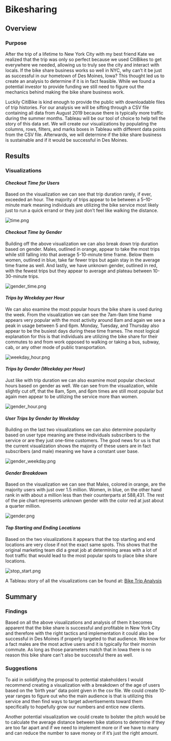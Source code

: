 # Bikesharing

## Overview
### Purpose
After the trip of a lifetime to New York City with my best friend Kate we realized that the trip was only so perfect because we used CitiBikes to get everywhere we needed, allowing us to truly see the city and interact with locals. If the bike share business works so well in NYC, why can’t it be just as successful in our hometown of Des Moines, Iowa? This thought led us to create an analysis to determine if it is in fact feasible. While we found a potential investor to provide funding we still need to figure out the mechanics behind making the bike share business work.

Luckily CitiBike is kind enough to provide the public with downloadable files of trip histories. For our analysis we will be sifting through a CSV file containing all data from August 2019 because there is typically more traffic during the summer months. Tableau will be our tool of choice to help tell the story of this data set. We will create our visualizations by populating the columns, rows, filters, and marks boxes in Tableau with different data points from the CSV file. Afterwards, we will determine if the bike share business is sustainable and if it would be successful in Des Moines. 

## Results
### Visualizations
#### ***Checkout Time for Users***
Based on the visualization we can see that trip duration rarely, if ever, exceeded an hour. The majority of trips appear to be between a 5–10-minute mark meaning individuals are utilizing the bike service most likely just to run a quick errand or they just don’t feel like walking the distance. 

![time.png](https://github.com/CristinaCod/bikesharing/blob/main/Visualizations/Bike%20Trip%20Analysis.png)
#### ***Checkout Time by Gender***
Building off the above visualization we can also break down trip duration based on gender. Males, outlined in orange, appear to take the most trips while still falling into that average 5-10-minute time frame. Below them women, outlined in blue, take far fewer trips but again stay in the average time frame as well. And lastly, we have unknown gender, outlined in red, with the fewest trips but they appear to average and plateau between 10-30-minute trips. 

![gender_time.png](https://github.com/CristinaCod/bikesharing/blob/main/Visualizations/Bike%20Trip%20Analysis-2.png)
#### ***Trips by Weekday per Hour***
We can also examine the most popular hours the bike share is used during the week. From the visualization we can see the 7am-9am time frame appears very popular with the most activity around 8am and again we see a peak in usage between 5 and 6pm. Monday, Tuesday, and Thursday also appear to be the busiest days during these time frames. The most logical explanation for this is that individuals are utilizing the bike share for their commutes to and from work opposed to walking or taking a bus, subway, cab, or any other mode of public transportation. 

![weekday_hour.png](https://github.com/CristinaCod/bikesharing/blob/main/Visualizations/Bike%20Trip%20Analysis-3.png)
#### ***Trips by Gender (Weekday per Hour)***
Just like with trip duration we can also examine most popular checkout hours based on gender as well. We can see from the visualization, while slightly cut off, that the 8am, 5pm, and 6pm times are still most popular but again men appear to be utilizing the service more than women. 

![gender_hour.png](https://github.com/CristinaCod/bikesharing/blob/main/Visualizations/Bike%20Trip%20Analysis-4.png)
#### ***User Trips by Gender by Weekday***
Building on the last two visualizations we can also determine popularity based on user type meaning are these individuals subscribers to the service or are they just one-time customers. The good news for us is that the current visualization shows the majority of these users are in fact subscribers (and male) meaning we have a constant user base. 

![gender_weekday.png](https://github.com/CristinaCod/bikesharing/blob/main/Visualizations/Bike%20Trip%20Analysis-5.png)
#### ***Gender Breakdown***
Based on the visualization we can see that Males, colored in orange, are the majority users with just over 1.5 million. Women, in blue, on the other hand rank in with about a million less than their counterparts at 588,431. The rest of the pie chart represents unknown gender with the color red at just about a quarter million.

![gender.png](https://github.com/CristinaCod/bikesharing/blob/main/Visualizations/Bike%20Trip%20Analysis-6.png)
#### ***Top Starting and Ending Locations***
Based on the two visualizations it appears that the top starting and end locations are very close if not the exact same spots. This shows that the original marketing team did a great job at determining areas with a lot of foot traffic that would lead to the most popular spots to place bike share locations. 

![stop_start.png](https://github.com/CristinaCod/bikesharing/blob/main/Visualizations/Bike%20Trip%20Analysis-7.png)

A Tableau story of all the visualizations can be found at:
[Bike Trip Analysis](https://public.tableau.com/app/profile/cristina.codispoti/viz/BikeTripAnalysis_16474718483720/BikeTripAnalysis)

## Summary
### Findings
Based on all the above visualizations and analysis of them it becomes apparent that the bike share is successful and profitable in New York City and therefore with the right tactics and implementation it could also be successful in Des Moines if properly targeted to that audience. We know for a fact males are the most active users and it is typically for their mornin commute. As long as those parameters match that in Iowa there is no reason this bike share can't also be successful there as well. 
### Suggestions
To aid in solidifying the proposal to potential stakeholders I would recommend creating a visualization with a breakdown of the age of users based on the ‘birth year’ data point given in the csv file. We could create 10-year ranges to figure out who the main audience is that is utilizing this service and then find ways to target advertisements toward them specifically to hopefully grow our numbers and entice new clients. 

Another potential visualization we could create to bolster the pitch would be to calculate the average distance between bike stations to determine if they are too far apart and if we need to implement more or if we have to many and can reduce the number to save money or if it’s just the right amount. 
